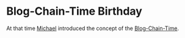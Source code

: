 # Blog-Chain-Time Birthday

At that time [Michael](0.md) introduced the concept of the [Blog-Chain-Time](1000001.md).
